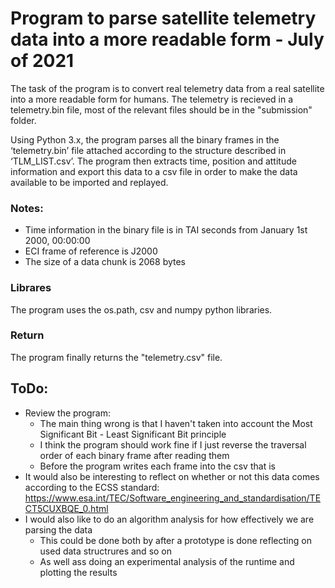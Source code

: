 # Program to parse satellite telemetry data into a more readable form - July of 2021
The task of the program is to convert real telemetry data from a real satellite into a more readable form for humans.
The telemetry is recieved in a telemetry.bin file, most of the relevant files should be in the "submission" folder. 

Using Python 3.x, the program parses all the binary frames in the ‘telemetry.bin’ file attached according to the structure described in ‘TLM_LIST.csv’. 
The program then extracts time, position and attitude information and export this data to a csv file in order to make the data available to be imported and replayed.  

### Notes: 
- Time information in the binary file is in TAI seconds from January 1st 2000, 00:00:00 
- ECI frame of reference is J2000 
- The size of a data chunk is 2068 bytes 


### Librares
The program uses the os.path, csv and numpy python libraries.

### Return
The program finally returns the "telemetry.csv" file.


## ToDo:
* Review the program:
  * The main thing wrong is that I haven't taken into account the Most Significant Bit - Least Significant Bit principle
  * I think the program should work fine if I just reverse the traversal order of each binary frame after reading them
  * Before the program writes each frame into the csv that is
* It would also be interesting to reflect on whether or not this data comes according to the ECSS standard: https://www.esa.int/TEC/Software_engineering_and_standardisation/TECT5CUXBQE_0.html
* I would also like to do an algorithm analysis for how effectively we are parsing the data
  * This could be done both by after a prototype is done reflecting on used data structrures and so on
  * As well ass doing an experimental analysis of the runtime and plotting the results

